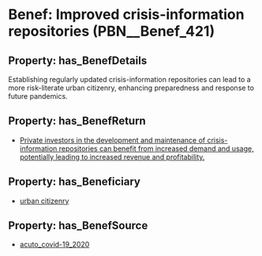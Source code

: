 # Benef: __Improved crisis-information repositories__ (PBN__Benef_421)

## Property: has_BenefDetails

Establishing regularly updated crisis-information repositories can lead to a more risk-literate urban citizenry, enhancing preparedness and response to future pandemics.

## Property: has_BenefReturn

* [Private investors in the development and maintenance of crisis-information repositories can benefit from increased demand and usage, potentially leading to increased revenue and profitability.](../BenefReturn/PBN__BenefReturn_452)

## Property: has_Beneficiary

* [urban citizenry](../Stakeholder/PBN__Stakeholder_200)

## Property: has_BenefSource

* [acuto_covid-19_2020](../Article/PBN__Article_85)

